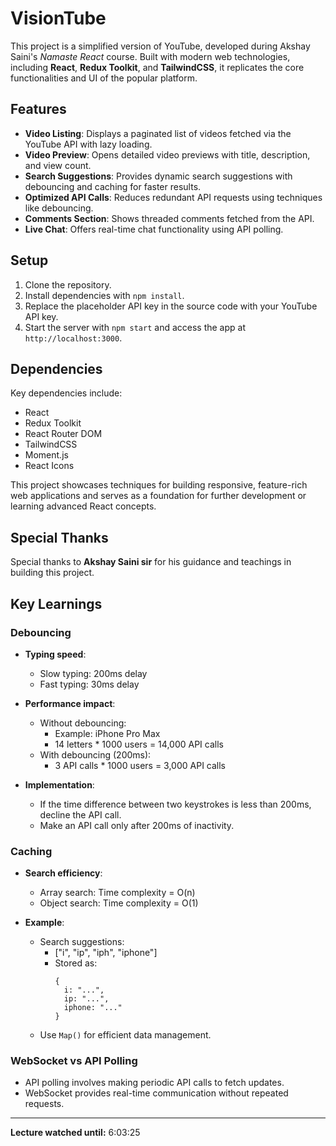 # VisionTube

This project is a simplified version of YouTube, developed during Akshay Saini's *Namaste React* course. Built with modern web technologies, including **React**, **Redux Toolkit**, and **TailwindCSS**, it replicates the core functionalities and UI of the popular platform.

## Features

- **Video Listing**: Displays a paginated list of videos fetched via the YouTube API with lazy loading.
- **Video Preview**: Opens detailed video previews with title, description, and view count.
- **Search Suggestions**: Provides dynamic search suggestions with debouncing and caching for faster results.
- **Optimized API Calls**: Reduces redundant API requests using techniques like debouncing.
- **Comments Section**: Shows threaded comments fetched from the API.
- **Live Chat**: Offers real-time chat functionality using API polling.

## Setup

1. Clone the repository.
2. Install dependencies with `npm install`.
3. Replace the placeholder API key in the source code with your YouTube API key.
4. Start the server with `npm start` and access the app at `http://localhost:3000`.

## Dependencies

Key dependencies include:

- React
- Redux Toolkit
- React Router DOM
- TailwindCSS
- Moment.js
- React Icons

This project showcases techniques for building responsive, feature-rich web applications and serves as a foundation for further development or learning advanced React concepts.

## Special Thanks

Special thanks to **Akshay Saini sir** for his guidance and teachings in building this project.

## Key Learnings

### Debouncing

- **Typing speed**:
  - Slow typing: 200ms delay
  - Fast typing: 30ms delay

- **Performance impact**:
  - Without debouncing:
    - Example: iPhone Pro Max
    - 14 letters * 1000 users = 14,000 API calls
  - With debouncing (200ms):
    - 3 API calls * 1000 users = 3,000 API calls

- **Implementation**:
  - If the time difference between two keystrokes is less than 200ms, decline the API call.
  - Make an API call only after 200ms of inactivity.

### Caching

- **Search efficiency**:
  - Array search: Time complexity = O(n)
  - Object search: Time complexity = O(1)

- **Example**:
  - Search suggestions:
    - ["i", "ip", "iph", "iphone"]
    - Stored as:
      ```
      {
        i: "...",
        ip: "...",
        iphone: "..."
      }
      ```
  - Use `Map()` for efficient data management.

### WebSocket vs API Polling

- API polling involves making periodic API calls to fetch updates.
- WebSocket provides real-time communication without repeated requests.

---

**Lecture watched until:** 6:03:25

